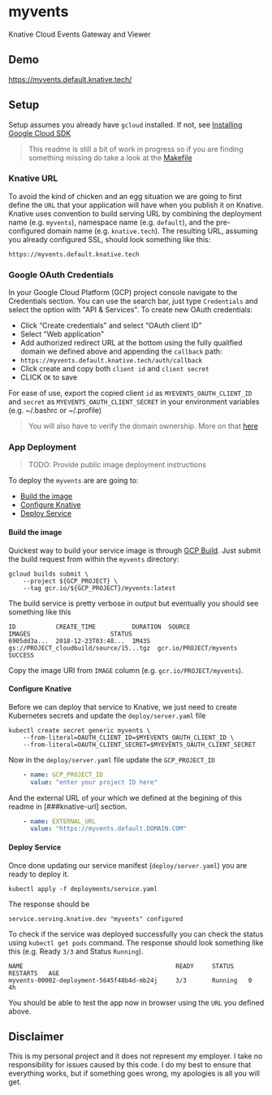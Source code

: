 # myvents

Knative Cloud Events Gateway and Viewer

## Demo

https://myvents.default.knative.tech/

## Setup

Setup assumes you already have `gcloud` installed. If not, see [Installing Google Cloud SDK](https://cloud.google.com/sdk/install)


> This readme is still a bit of work in progress so if you are finding something missing do take a look at the [Makefile](https://github.com/mchmarny/myvents/blob/master/Makefile)

### Knative URL

To avoid the kind of chicken and an egg situation we are going to first define the `URL` that your application will have when you publish it on Knative. Knative uses convention to build serving URL by combining the deployment name (e.g. `myvents`), namespace name (e.g. `default`), and the pre-configured domain name (e.g. `knative.tech`). The resulting URL, assuming you already configured SSL, should look something like this:

```shell
https://myvents.default.knative.tech
```

### Google OAuth Credentials

In your Google Cloud Platform (GCP) project console navigate to the Credentials section. You can use the search bar, just type `Credentials` and select the option with "API & Services". To create new OAuth credentials:

* Click “Create credentials” and select “OAuth client ID”
* Select "Web application"
* Add authorized redirect URL at the bottom using the fully qualified domain we defined above and appending the `callback` path:
 * `https://myvents.default.knative.tech/auth/callback`
* Click create and copy both `client id` and `client secret`
* CLICK `OK` to save

For ease of use, export the copied client `id` as `MYEVENTS_OAUTH_CLIENT_ID` and `secret` as `MYEVENTS_OAUTH_CLIENT_SECRET` in your environment variables (e.g. ~/.bashrc or ~/.profile)

> You will also have to verify the domain ownership. More on that [here](https://support.google.com/cloud/answer/6158849?hl=en#authorized-domains)


### App Deployment

> TODO: Provide public image deployment instructions

To deploy the `myvents` are are going to:

* [Build the image](#build-the-image)
* [Configure Knative](#configure-knative)
* [Deploy Service](#deploy-service)

#### Build the image

Quickest way to build your service image is through [GCP Build](https://cloud.google.com/cloud-build/). Just submit the build request from within the `myvents` directory:

```shell
gcloud builds submit \
    --project ${GCP_PROJECT} \
	--tag gcr.io/${GCP_PROJECT}/myvents:latest
```

The build service is pretty verbose in output but eventually you should see something like this

```shell
ID           CREATE_TIME          DURATION  SOURCE                                   IMAGES                      STATUS
6905dd3a...  2018-12-23T03:48...  1M43S     gs://PROJECT_cloudbuild/source/15...tgz  gcr.io/PROJECT/myvents SUCCESS
```

Copy the image URI from `IMAGE` column (e.g. `gcr.io/PROJECT/myvents`).

#### Configure Knative

Before we can deploy that service to Knative, we just need to create Kubernetes secrets and update the `deploy/server.yaml` file

```shell
kubectl create secret generic myvents \
    --from-literal=OAUTH_CLIENT_ID=$MYEVENTS_OAUTH_CLIENT_ID \
    --from-literal=OAUTH_CLIENT_SECRET=$MYEVENTS_OAUTH_CLIENT_SECRET
```

Now in the `deploy/server.yaml` file update the `GCP_PROJECT_ID`

```yaml
    - name: GCP_PROJECT_ID
      value: "enter your project ID here"
```

And the external URL of your which we defined at the begining of this readme in [###knative-url] section.

```yaml
    - name: EXTERNAL_URL
      value: "https://myvents.default.DOMAIN.COM"
```

#### Deploy Service

Once done updating our service manifest (`deploy/server.yaml`) you are ready to deploy it.

```shell
kubectl apply -f deployments/service.yaml
```

The response should be

```shell
service.serving.knative.dev "myvents" configured
```

To check if the service was deployed successfully you can check the status using `kubectl get pods` command. The response should look something like this (e.g. Ready `3/3` and Status `Running`).

```shell
NAME                                          READY     STATUS    RESTARTS   AGE
myvents-00002-deployment-5645f48b4d-mb24j     3/3       Running   0          4h
```

You should be able to test the app now in browser using the `URL` you defined above.

## Disclaimer

This is my personal project and it does not represent my employer. I take no responsibility for issues caused by this code. I do my best to ensure that everything works, but if something goes wrong, my apologies is all you will get.

